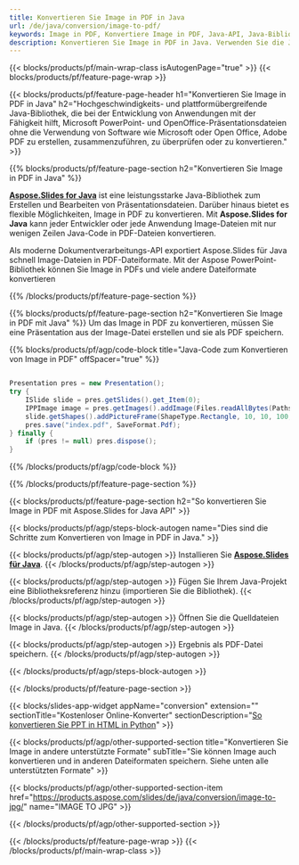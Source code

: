 ```yaml
---
title: Konvertieren Sie Image in PDF in Java
url: /de/java/conversion/image-to-pdf/
keywords: Image in PDF, Konvertiere Image in PDF, Java-API, Java-Bibliothek, Image, PDF
description: Konvertieren Sie Image in PDF in Java. Verwenden Sie die Java-Bibliotheks-API, um Image-Dateien in PDFs zu konvertieren
---
```


{{< blocks/products/pf/main-wrap-class isAutogenPage="true" >}}
{{< blocks/products/pf/feature-page-wrap >}}

{{< blocks/products/pf/feature-page-header h1="Konvertieren Sie Image in PDF in Java" h2="Hochgeschwindigkeits- und plattformübergreifende Java-Bibliothek, die bei der Entwicklung von Anwendungen mit der Fähigkeit hilft, Microsoft PowerPoint- und OpenOffice-Präsentationsdateien ohne die Verwendung von Software wie Microsoft oder Open Office, Adobe PDF zu erstellen, zusammenzuführen, zu überprüfen oder zu konvertieren." >}}

{{% blocks/products/pf/feature-page-section h2="Konvertieren Sie Image in PDF in Java" %}}

[**Aspose.Slides for Java**](https://products.aspose.com/slides/de/java/) ist eine leistungsstarke Java-Bibliothek zum Erstellen und Bearbeiten von Präsentationsdateien. Darüber hinaus bietet es flexible Möglichkeiten, Image in PDF zu konvertieren. Mit **Aspose.Slides for Java** kann jeder Entwickler oder jede Anwendung Image-Dateien mit nur wenigen Zeilen Java-Code in PDF-Dateien konvertieren.

Als moderne Dokumentverarbeitungs-API exportiert Aspose.Slides für Java schnell Image-Dateien in PDF-Dateiformate. Mit der Aspose PowerPoint-Bibliothek können Sie Image in PDFs und viele andere Dateiformate konvertieren

{{% /blocks/products/pf/feature-page-section %}}

{{% blocks/products/pf/feature-page-section  h2="Konvertieren Sie Image in PDF mit Java" %}}
Um das Image in PDF zu konvertieren, müssen Sie eine Präsentation aus der Image-Datei erstellen und sie als PDF speichern.

{{% blocks/products/pf/agp/code-block title="Java-Code zum Konvertieren von Image in PDF" offSpacer="true" %}}

```java

Presentation pres = new Presentation();
try {
    ISlide slide = pres.getSlides().get_Item(0);
	IPPImage image = pres.getImages().addImage(Files.readAllBytes(Paths.get("image.png")));
	slide.getShapes().addPictureFrame(ShapeType.Rectangle, 10, 10, 100, 100, image);
    pres.save("index.pdf", SaveFormat.Pdf);
} finally {
    if (pres != null) pres.dispose();
}
```


{{% /blocks/products/pf/agp/code-block %}}

{{% /blocks/products/pf/feature-page-section %}}

{{< blocks/products/pf/feature-page-section  h2="So konvertieren Sie Image in PDF mit Aspose.Slides for Java API" >}}

{{< blocks/products/pf/agp/steps-block-autogen name="Dies sind die Schritte zum Konvertieren von Image in PDF in Java." >}}

{{< blocks/products/pf/agp/step-autogen >}}
Installieren Sie [**Aspose.Slides für Java**](https://products.aspose.com/slides/de/java/).
{{< /blocks/products/pf/agp/step-autogen >}}

{{< blocks/products/pf/agp/step-autogen >}}
Fügen Sie Ihrem Java-Projekt eine Bibliotheksreferenz hinzu (importieren Sie die Bibliothek).
{{< /blocks/products/pf/agp/step-autogen >}}

{{< blocks/products/pf/agp/step-autogen >}}
Öffnen Sie die Quelldateien Image in Java.
{{< /blocks/products/pf/agp/step-autogen >}}

{{< blocks/products/pf/agp/step-autogen >}}
Ergebnis als PDF-Datei speichern.
{{< /blocks/products/pf/agp/step-autogen >}}

{{< /blocks/products/pf/agp/steps-block-autogen >}}

{{< /blocks/products/pf/feature-page-section >}}

{{< blocks/slides-app-widget  appName="conversion" extension="" sectionTitle="Kostenloser Online-Konverter" sectionDescription="[So konvertieren Sie PPT in HTML in Python](https://products.aspose.com/slides/de/python-net/conversion/ppt-to-html/)" >}}

{{< blocks/products/pf/agp/other-supported-section title="Konvertieren Sie Image in andere unterstützte Formate" subTitle="Sie können Image auch konvertieren und in anderen Dateiformaten speichern. Siehe unten alle unterstützten Formate" >}}

{{< blocks/products/pf/agp/other-supported-section-item href="https://products.aspose.com/slides/de/java/conversion/image-to-jpg/" name="IMAGE TO JPG" >}}


{{< /blocks/products/pf/agp/other-supported-section >}}

{{< /blocks/products/pf/feature-page-wrap >}}
{{< /blocks/products/pf/main-wrap-class >}}